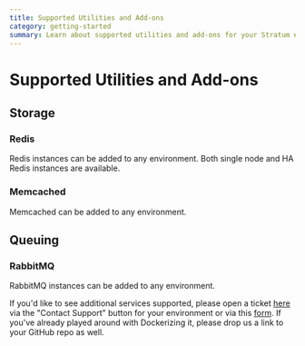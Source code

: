 ```yaml
---
title: Supported Utilities and Add-ons
category: getting-started
summary: Learn about supported utilities and add-ons for your Stratum environment.
---
```


# Supported Utilities and Add-ons

## Storage

### Redis

Redis instances can be added to any environment. Both single node and HA Redis instances are available.

### Memcached

Memcached can be added to any environment.

## Queuing

### RabbitMQ

RabbitMQ instances can be added to any environment.

If you'd like to see additional services supported, please open a ticket [here](https://product.catalyze.io/stratum) via the "Contact Support" button for your environment or via this [form](https://catalyzeio.zendesk.com/hc/en-us/requests/new). If you've already played around with Dockerizing it, please drop us a link to your GitHub repo as well.
